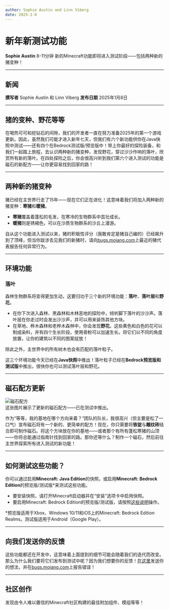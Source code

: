 ```yaml
---
author: Sophie Austin and Linn Viberg
date: 2025-1-8
---
```


# 新年新测试功能

**Sophie Austin**
8-11分钟
新的Minecraft功能即将进入测试阶段——包括两种新的猪变种！

---

## 新闻

**撰写者**
Sophie Austin 和 Linn Viberg
**发布日期**
2025年1月8日

---

## 猪的变种、野花等等

在喝热可可和挖钻石的间隙，我们的开发者一直在努力准备2025年的第一个游戏更新。因此，虽然我们可能才进入新年七天，但我们有六个新功能供你在Java快照中测试——还有四个在Bedrock测试版/预览版中！带上你最好的探险装备，和我们一起踏上旅程，去认识两种新的猪变种，发现野花，穿过沙沙作响的落叶，欣赏所有新的落叶。在四处探险之后，你会很高兴听到我们第六个进入测试的功能是磁石的新配方——让你更容易找到回家的路！

---

## 两种新的猪变种

猪已经在主世界行走了15年——现在它们正在进化！这意味着我们将加入两种新的猪变种：**寒猪**和**暖猪**。  

- **寒猪**覆盖着蓬松的毛发，在寒冷的生物群系中茁壮成长。
- **暖猪**则是锈褐色，可以在沙质生物群系的沙丘上漫游。

自从这个功能进入测试以来，猪的积极性评分（我敢肯定是猪自己编的）已经飙升到了顶峰，但当你跋涉去见我们的新猪时，请向[bugs.mojang.com](https://bugs.mojang.com)上最近的猪代表报告任何异常行为。

---

## 环境功能

### 落叶

森林生物群系将变得更加生动，这要归功于三个新的环境功能：**落叶**、**落叶层**和**野花**。

- 在你下次进入森林、黑森林和木林恶地的探险中，倾听脚下落叶的沙沙声。落叶层在你走过时会发出沙沙声，并可以用来装饰其他方块。  
- 在草地、桦木森林和老桦木森林中，你会发现**野花**。这些黄色和白色的花可以制成染料，并有四个生长阶段，使用骨粉可以加速生长。将它们以不同的角度放置，让你的建筑以不同的图案绽放！  

除此之外，主世界中的所有树木也会有匹配的落叶粒子。

这三个环境功能今天已经在**Java快照**中推出！落叶粒子已经在**Bedrock预览版和测试版**中推出，很快你也可以测试落叶层和野花。

---

## 磁石配方更新

![磁石配方](image-link.png)  
这张图片展示了更新的磁石配方——已在测试中推出。

作为“等等，我的基地在哪个方向来着？”团队的队长，我很高兴（但主要是松了一口气）宣布磁石将有一个新的、更简单的配方！现在，你只需要将**铁锭**与**雕纹砖**结合即可制作磁石。将这个方块放在你的基地——或者那个有所有蓬松寒猪的山顶——你将总能通过指南针找到回家的路。那你还等什么？制作一个磁石，然后前往主世界探索所有进入测试的新功能！

---

## 如何测试这些功能？

你可以通过启用**Minecraft: Java Edition**的快照，或启用**Minecraft: Bedrock Edition**的预览版/测试版*来测试这些功能。  

- 要安装快照，请打开Minecraft启动器并在“安装”选项卡中启用快照。  
- 要启用Minecraft: Bedrock Edition的预览版/测试版，请按照[这些说明](https://example.com)操作。  

*预览版适用于Xbox、Windows 10/11和iOS上的Minecraft: Bedrock Edition Realms。测试版适用于Android（Google Play）。

---

## 向我们发送你的反馈

这些功能都还在开发中，这意味着上面提到的细节可能会随着我们的迭代而改变。那么为什么我们要将它们发布到测试中呢？因为我们想要你的反馈！[在这里](https://example.com/feedback)发送你的想法，并在[bugs.mojang.com](https://bugs.mojang.com)上报告错误！

---

## 社区创作

发现由令人难以置信的Minecraft社区构建的最佳附加组件、模组等等！
